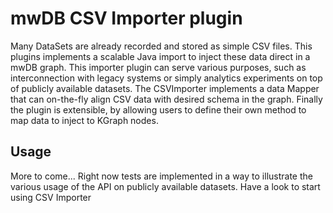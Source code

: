 # mwDB CSV Importer plugin

Many DataSets are already recorded and stored as simple CSV files.
This plugins implements a scalable Java import to inject these data direct in a mwDB graph.
This importer plugin can serve various purposes, such as interconnection with legacy systems or simply analytics experiments on top of publicly available datasets.
The CSVImporter implements a data Mapper that can on-the-fly align CSV data with desired schema in the graph.
Finally the plugin is extensible, by allowing users to define their own method to map data to inject to KGraph nodes.

## Usage

More to come...
Right now tests are implemented in a way to illustrate the various usage of the API on publicly available datasets.
Have a look to start using CSV Importer
